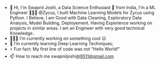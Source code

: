 - 👋 Hi, I'm Swapnil Joshi, a Data Science Enthusiast 🚀 from India, I'm a ML Engineer 🙍🏽‍♂️ @Zycus, I built Machine Learning Models for Zycus using Python. I Believe, I am Good with Data Cleaning, Exploratory Data Analysis, Model Building, Deployement. Having Experience working on projects in similar areas. I am an Engineer with very good technical Knowledge. 
- 👨🏽‍💻 I’m currently working on something cool 😉
- 🌱 I’m currently learning Deep Learning Techniques;
- ⚡ Fun fact: My first line of code was not "Hello World!"
- 📫 How to reach me swapniljoshi@9511@gmail.com

<!---
swapniljoshi22/swapniljoshi22 is a ✨ special ✨ repository because its `README.md` (this file) appears on your GitHub profile.
You can click the Preview link to take a look at your changes.
--->

